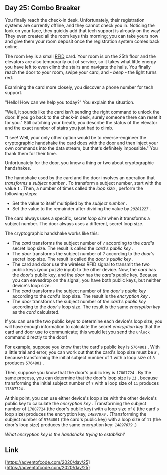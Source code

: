 ## Day 25: Combo Breaker

You finally reach the check-in desk. Unfortunately, their registration systems are currently offline, and they cannot check you in. Noticing the look on your face, they quickly add that tech support is already on the way! They even created all the room keys this morning; you can take yours now and give them your room deposit once the registration system comes back online.

The room key is a small [RFID](https://en.wikipedia.org/wiki/Radio-frequency_identification) card. Your room is on the 25th floor and the elevators are also temporarily out of service, so it takes what little energy you have left to even climb the stairs and navigate the halls. You finally reach the door to your room, swipe your card, and - _beep_ \- the light turns red.

Examining the card more closely, you discover a phone number for tech support.

"Hello! How can we help you today?" You explain the situation.

"Well, it sounds like the card isn't sending the right command to unlock the door. If you go back to the check-in desk, surely someone there can reset it for you." Still catching your breath, you describe the status of the elevator and the exact number of stairs you just had to climb.

"I see! Well, your only other option would be to reverse-engineer the cryptographic handshake the card does with the door and then inject your own commands into the data stream, but that's definitely impossible." You thank them for their time.

Unfortunately for the door, you know a thing or two about cryptographic handshakes.

The handshake used by the card and the door involves an operation that _transforms_ a _subject number_ . To transform a subject number, start with the value `1` . Then, a number of times called the _loop size_ , perform the following steps:

- Set the value to itself multiplied by the _subject number_ .
- Set the value to the remainder after dividing the value by _`20201227`_ .

The card always uses a specific, secret _loop size_ when it transforms a subject number. The door always uses a different, secret loop size.

The cryptographic handshake works like this:

- The _card_ transforms the subject number of _`7`_ according to the _card's_ secret loop size. The result is called the _card's public key_ .
- The _door_ transforms the subject number of _`7`_ according to the _door's_ secret loop size. The result is called the _door's public key_ .
- The card and door use the wireless RFID signal to transmit the two public keys (your puzzle input) to the other device. Now, the _card_ has the _door's_ public key, and the _door_ has the _card's_ public key. Because you can eavesdrop on the signal, you have both public keys, but neither device's loop size.
- The _card_ transforms the subject number of _the door's public key_ according to the _card's_ loop size. The result is the _encryption key_ .
- The _door_ transforms the subject number of _the card's public key_ according to the _door's_ loop size. The result is the same _encryption key_ as the _card_ calculated.

If you can use the two public keys to determine each device's loop size, you will have enough information to calculate the secret _encryption key_ that the card and door use to communicate; this would let you send the `unlock` command directly to the door!

For example, suppose you know that the card's public key is `5764801` . With a little trial and error, you can work out that the card's loop size must be _`8`_ , because transforming the initial subject number of `7` with a loop size of `8` produces `5764801` .

Then, suppose you know that the door's public key is `17807724` . By the same process, you can determine that the door's loop size is _`11`_ , because transforming the initial subject number of `7` with a loop size of `11` produces `17807724` .

At this point, you can use either device's loop size with the other device's public key to calculate the _encryption key_ . Transforming the subject number of `17807724` (the door's public key) with a loop size of `8` (the card's loop size) produces the encryption key, _`14897079`_ . (Transforming the subject number of `5764801` (the card's public key) with a loop size of `11` (the door's loop size) produces the same encryption key: _`14897079`_ .)

_What encryption key is the handshake trying to establish?_

## Link

[https://adventofcode.com/2020/day/25](https://adventofcode.com/2020/day/25)
